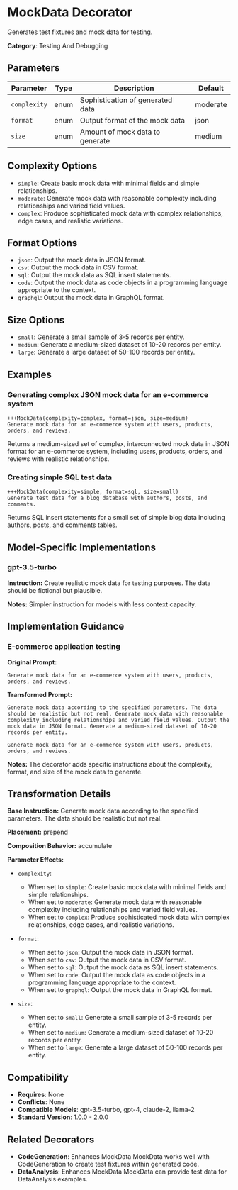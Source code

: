 # MockData Decorator

Generates test fixtures and mock data for testing.

**Category**: Testing And Debugging

## Parameters

| Parameter | Type | Description | Default |
|-----------|------|-------------|--------|
| `complexity` | enum | Sophistication of generated data | moderate |
| `format` | enum | Output format of the mock data | json |
| `size` | enum | Amount of mock data to generate | medium |

## Complexity Options

- `simple`: Create basic mock data with minimal fields and simple relationships.
- `moderate`: Generate mock data with reasonable complexity including relationships and varied field values.
- `complex`: Produce sophisticated mock data with complex relationships, edge cases, and realistic variations.

## Format Options

- `json`: Output the mock data in JSON format.
- `csv`: Output the mock data in CSV format.
- `sql`: Output the mock data as SQL insert statements.
- `code`: Output the mock data as code objects in a programming language appropriate to the context.
- `graphql`: Output the mock data in GraphQL format.

## Size Options

- `small`: Generate a small sample of 3-5 records per entity.
- `medium`: Generate a medium-sized dataset of 10-20 records per entity.
- `large`: Generate a large dataset of 50-100 records per entity.

## Examples

### Generating complex JSON mock data for an e-commerce system

```
+++MockData(complexity=complex, format=json, size=medium)
Generate mock data for an e-commerce system with users, products, orders, and reviews.
```

Returns a medium-sized set of complex, interconnected mock data in JSON format for an e-commerce system, including users, products, orders, and reviews with realistic relationships.

### Creating simple SQL test data

```
+++MockData(complexity=simple, format=sql, size=small)
Generate test data for a blog database with authors, posts, and comments.
```

Returns SQL insert statements for a small set of simple blog data including authors, posts, and comments tables.

## Model-Specific Implementations

### gpt-3.5-turbo

**Instruction:** Create realistic mock data for testing purposes. The data should be fictional but plausible.

**Notes:** Simpler instruction for models with less context capacity.


## Implementation Guidance

### E-commerce application testing

**Original Prompt:**
```
Generate mock data for an e-commerce system with users, products, orders, and reviews.
```

**Transformed Prompt:**
```
Generate mock data according to the specified parameters. The data should be realistic but not real. Generate mock data with reasonable complexity including relationships and varied field values. Output the mock data in JSON format. Generate a medium-sized dataset of 10-20 records per entity.

Generate mock data for an e-commerce system with users, products, orders, and reviews.
```

**Notes:** The decorator adds specific instructions about the complexity, format, and size of the mock data to generate.

## Transformation Details

**Base Instruction:** Generate mock data according to the specified parameters. The data should be realistic but not real.

**Placement:** prepend

**Composition Behavior:** accumulate

**Parameter Effects:**

- `complexity`:
  - When set to `simple`: Create basic mock data with minimal fields and simple relationships.
  - When set to `moderate`: Generate mock data with reasonable complexity including relationships and varied field values.
  - When set to `complex`: Produce sophisticated mock data with complex relationships, edge cases, and realistic variations.

- `format`:
  - When set to `json`: Output the mock data in JSON format.
  - When set to `csv`: Output the mock data in CSV format.
  - When set to `sql`: Output the mock data as SQL insert statements.
  - When set to `code`: Output the mock data as code objects in a programming language appropriate to the context.
  - When set to `graphql`: Output the mock data in GraphQL format.

- `size`:
  - When set to `small`: Generate a small sample of 3-5 records per entity.
  - When set to `medium`: Generate a medium-sized dataset of 10-20 records per entity.
  - When set to `large`: Generate a large dataset of 50-100 records per entity.

## Compatibility

- **Requires**: None
- **Conflicts**: None
- **Compatible Models**: gpt-3.5-turbo, gpt-4, claude-2, llama-2
- **Standard Version**: 1.0.0 - 2.0.0

## Related Decorators

- **CodeGeneration**: Enhances MockData MockData works well with CodeGeneration to create test fixtures within generated code.
- **DataAnalysis**: Enhances MockData MockData can provide test data for DataAnalysis examples.
